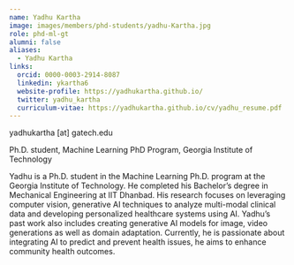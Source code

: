 ```yaml
---
name: Yadhu Kartha
image: images/members/phd-students/yadhu-Kartha.jpg
role: phd-ml-gt
alumni: false
aliases:
  - Yadhu Kartha
links:
  orcid: 0000-0003-2914-8087
  linkedin: ykartha6
  website-profile: https://yadhukartha.github.io/
  twitter: yadhu_kartha
  curriculum-vitae: https://yadhukartha.github.io/cv/yadhu_resume.pdf
---
```


yadhukartha [at] gatech.edu

Ph.D. student, Machine Learning PhD Program, Georgia Institute of Technology

Yadhu is a Ph.D. student in the Machine Learning Ph.D. program at the Georgia Institute of Technology. He completed his Bachelor’s degree in Mechanical Engineering at IIT Dhanbad. His research focuses on leveraging computer vision, generative AI techniques to analyze multi-modal clinical data and developing personalized healthcare systems using AI. Yadhu’s past work also includes creating generative AI models for image, video generations as well as domain adaptation. Currently, he is passionate about integrating AI to predict and prevent health issues, he aims to enhance community health outcomes.

